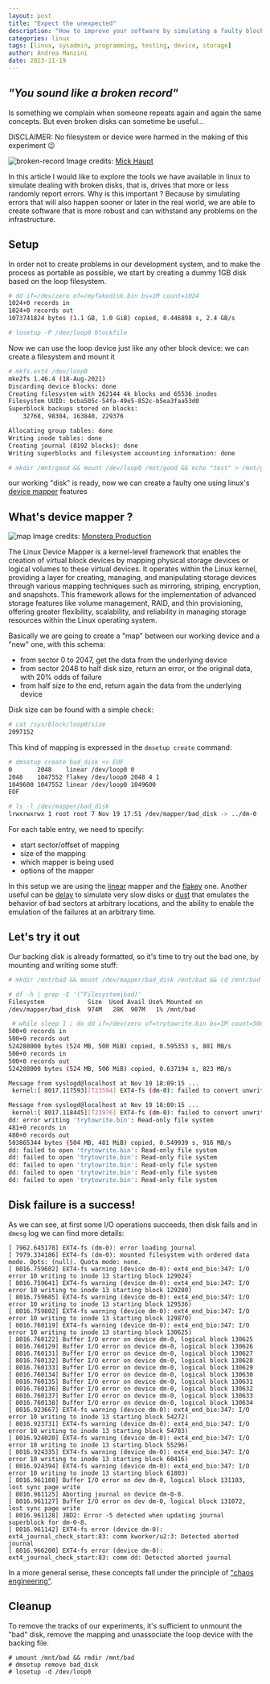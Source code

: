 ```yaml
---
layout: post
title: "Expect the unexpected"
description: "How to improve your software by simulating a faulty block device"
categories: linux
tags: [linux, sysadmin, programming, testing, device, storage]
author: Andrea Manzini
date: 2023-11-19
---
```


## *"You sound like a broken record"* 

Is something we complain when someone repeats again and again the same concepts. But even broken disks can sometime be useful... 

DISCLAIMER: No filesystem or device were harmed in the making of this experiment 😉

![broken-record](/img/pexels-mick-haupt-7663550.jpg)
Image credits: [Mick Haupt](https://www.pexels.com/@mickhaupt/)


In this article I would like to explore the tools we have available in linux to simulate dealing with broken disks, that is, drives that more or less randomly report errors. 
Why is this important ? Because by simulating errors that will also happen sooner or later in the real world, we are able to create software that is more robust and can withstand any problems on the infrastructure. 

## Setup

In order not to create problems in our development system, and to make the process as portable as possible, we start by creating a dummy 1GB disk based on the loop filesystem. 

```bash
# dd if=/dev/zero of=/myfakedisk.bin bs=1M count=1024
1024+0 records in
1024+0 records out
1073741824 bytes (1.1 GB, 1.0 GiB) copied, 0.446898 s, 2.4 GB/s

# losetup -P /dev/loop0 blockfile
```

Now we can use the loop device just like any other block device: we can create a filesystem and mount it

```bash
# mkfs.ext4 /dev/loop0
mke2fs 1.46.4 (18-Aug-2021)
Discarding device blocks: done                            
Creating filesystem with 262144 4k blocks and 65536 inodes
Filesystem UUID: bcba505c-54fa-49e5-852c-b5ea3faa53d0
Superblock backups stored on blocks: 
	32768, 98304, 163840, 229376

Allocating group tables: done                            
Writing inode tables: done                            
Creating journal (8192 blocks): done
Writing superblocks and filesystem accounting information: done

# mkdir /mnt/good && mount /dev/loop0 /mnt/good && echo "test" > /mnt/good/test.txt && umount /mnt/good
```

our working "disk" is ready, now we can create a faulty one using linux's [device mapper](https://docs.kernel.org/admin-guide/device-mapper/index.html) features

## What's device mapper ?

![map](/img/pexels-monstera-production-7412095.jpg)
Image credits: [Monstera Production](https://www.pexels.com/@gabby-k/)

The Linux Device Mapper is a kernel-level framework that enables the creation of virtual block devices by mapping physical storage devices or logical volumes to these virtual devices. It operates within the Linux kernel, providing a layer for creating, managing, and manipulating storage devices through various mapping techniques such as mirroring, striping, encryption, and snapshots. This framework allows for the implementation of advanced storage features like volume management, RAID, and thin provisioning, offering greater flexibility, scalability, and reliability in managing storage resources within the Linux operating system.

Basically we are going to create a "map" between our working device and a "new" one, with this schema:

- from sector 0 to 2047, get the data from the underlying device
- from sector 2048 to half disk size, return an error, or the original data, with 20% odds of failure
- from half size to the end, return again the data from the underlying device

Disk size can be found with a simple check:

```bash
# cat /sys/block/loop0/size 
2097152
```

This kind of mapping is expressed in the `dmsetup create` command:

```bash
# dmsetup create bad_disk << EOF
0       2048    linear /dev/loop0 0
2048    1047552 flakey /dev/loop0 2048 4 1 
1049600 1047552 linear /dev/loop0 1049600
EOF

# ls -l /dev/mapper/bad_disk
lrwxrwxrwx 1 root root 7 Nov 19 17:51 /dev/mapper/bad_disk -> ../dm-0
```

For each table entry, we need to specify:
- start sector/offset of mapping
- size of the mapping 
- which mapper is being used
- options of the mapper 

In this setup we are using the [linear](https://docs.kernel.org/admin-guide/device-mapper/linear.html) mapper and the [flakey](https://docs.kernel.org/admin-guide/device-mapper/dm-flakey.html) one. Another useful can be [delay](https://docs.kernel.org/admin-guide/device-mapper/delay.html) to simulate very slow disks or [dust](https://docs.kernel.org/admin-guide/device-mapper/dm-dust.html) that emulates the behavior of bad sectors at arbitrary locations, and the ability to enable the emulation of the failures at an arbitrary time.

## Let's try it out

Our backing disk is already formatted, so it's time to try out the bad one, by mounting and writing some stuff:

```bash
# mkdir /mnt/bad && mount /dev/mapper/bad_disk /mnt/bad && cd /mnt/bad

# df -h | grep -E '(^Filesystem|bad)'
Filesystem            Size  Used Avail Use% Mounted on
/dev/mapper/bad_disk  974M   28K  907M   1% /mnt/bad

 # while sleep 1 ; do dd if=/dev/zero of=trytowrite.bin bs=1M count=500 ; done 
500+0 records in
500+0 records out
524288000 bytes (524 MB, 500 MiB) copied, 0.595353 s, 881 MB/s
500+0 records in
500+0 records out
524288000 bytes (524 MB, 500 MiB) copied, 0.637194 s, 823 MB/s

Message from syslogd@localhost at Nov 19 18:09:15 ...
 kernel:[ 8017.117593][T23594] EXT4-fs (dm-0): failed to convert unwritten extents to written extents -- potential data loss!  (inode 13, error -30)

Message from syslogd@localhost at Nov 19 18:09:15 ...
 kernel:[ 8017.118445][T23976] EXT4-fs (dm-0): failed to convert unwritten extents to written extents -- potential data loss!  (inode 13, error -30)
dd: error writing 'trytowrite.bin': Read-only file system
481+0 records in
480+0 records out
503865344 bytes (504 MB, 481 MiB) copied, 0.549939 s, 916 MB/s
dd: failed to open 'trytowrite.bin': Read-only file system
dd: failed to open 'trytowrite.bin': Read-only file system
dd: failed to open 'trytowrite.bin': Read-only file system
dd: failed to open 'trytowrite.bin': Read-only file system
dd: failed to open 'trytowrite.bin': Read-only file system
```

## Disk failure is a success! 

As we can see, at first some I/O operations succeeds, then disk fails and in `dmesg` log we can find more details:

```
[ 7962.645178] EXT4-fs (dm-0): error loading journal
[ 7979.334186] EXT4-fs (dm-0): mounted filesystem with ordered data mode. Opts: (null). Quota mode: none.
[ 8016.759602] EXT4-fs warning (device dm-0): ext4_end_bio:347: I/O error 10 writing to inode 13 starting block 129024)
[ 8016.759641] EXT4-fs warning (device dm-0): ext4_end_bio:347: I/O error 10 writing to inode 13 starting block 129280)
[ 8016.759685] EXT4-fs warning (device dm-0): ext4_end_bio:347: I/O error 10 writing to inode 13 starting block 129536)
[ 8016.759802] EXT4-fs warning (device dm-0): ext4_end_bio:347: I/O error 10 writing to inode 13 starting block 129870)
[ 8016.760119] EXT4-fs warning (device dm-0): ext4_end_bio:347: I/O error 10 writing to inode 13 starting block 130625)
[ 8016.760122] Buffer I/O error on device dm-0, logical block 130625
[ 8016.760129] Buffer I/O error on device dm-0, logical block 130626
[ 8016.760131] Buffer I/O error on device dm-0, logical block 130627
[ 8016.760132] Buffer I/O error on device dm-0, logical block 130628
[ 8016.760133] Buffer I/O error on device dm-0, logical block 130629
[ 8016.760134] Buffer I/O error on device dm-0, logical block 130630
[ 8016.760135] Buffer I/O error on device dm-0, logical block 130631
[ 8016.760136] Buffer I/O error on device dm-0, logical block 130632
[ 8016.760137] Buffer I/O error on device dm-0, logical block 130633
[ 8016.760138] Buffer I/O error on device dm-0, logical block 130634
[ 8016.923667] EXT4-fs warning (device dm-0): ext4_end_bio:347: I/O error 10 writing to inode 13 starting block 54272)
[ 8016.923731] EXT4-fs warning (device dm-0): ext4_end_bio:347: I/O error 10 writing to inode 13 starting block 54783)
[ 8016.924020] EXT4-fs warning (device dm-0): ext4_end_bio:347: I/O error 10 writing to inode 13 starting block 55296)
[ 8016.924335] EXT4-fs warning (device dm-0): ext4_end_bio:347: I/O error 10 writing to inode 13 starting block 60416)
[ 8016.924394] EXT4-fs warning (device dm-0): ext4_end_bio:347: I/O error 10 writing to inode 13 starting block 61803)
[ 8016.961108] Buffer I/O error on dev dm-0, logical block 131103, lost sync page write
[ 8016.961125] Aborting journal on device dm-0-8.
[ 8016.961127] Buffer I/O error on dev dm-0, logical block 131072, lost sync page write
[ 8016.961128] JBD2: Error -5 detected when updating journal superblock for dm-0-8.
[ 8016.961142] EXT4-fs error (device dm-0): ext4_journal_check_start:83: comm kworker/u2:3: Detected aborted journal
[ 8016.966200] EXT4-fs error (device dm-0): ext4_journal_check_start:83: comm dd: Detected aborted journal
```

In a more general sense, these concepts fall under the principle of ["chaos engineering"](https://en.wikipedia.org/wiki/Chaos_engineering). 


## Cleanup

To remove the tracks of our experiments, it's sufficient to unmount the "bad" disk, remove the mapping and unassociate the loop device with the backing file. 
```
# umount /mnt/bad && rmdir /mnt/bad
# dmsetup remove bad_disk
# losetup -d /dev/loop0
```


